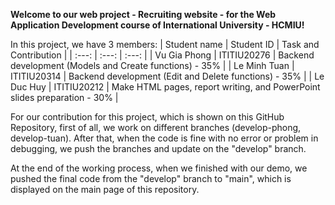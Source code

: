**Welcome to our web project - Recruiting website - for the Web Application Development course of International University - HCMIU!**

In this project, we have 3 members:
| Student name | Student ID | Task and Contribution |
| :---:        | :---:      | :---:                 |
| Vu Gia Phong | ITITIU20276 | Backend development (Models and Create functions) - 35% |
| Le Minh Tuan | ITITIU20314 | Backend development (Edit and Delete functions) - 35% |
| Le Duc Huy | ITITIU20212 | Make HTML pages, report writing, and PowerPoint slides preparation - 30% |

For our contribution for this project, which is shown on this GitHub Repository, first of all, we work on different branches (develop-phong, develop-tuan). After that, when the code is fine with no error or problem in debugging, we push the branches and update on the "develop" branch.

At the end of the working process, when we finished with our demo, we pushed the final code from the "develop" branch to "main", which is displayed on the main page of this repository.


